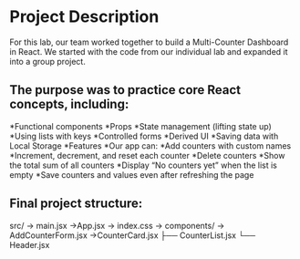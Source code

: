 # Project Description

For this lab, our team worked together to build a Multi-Counter Dashboard in React.
We started with the code from our individual lab and expanded it into a group project.
## The purpose was to practice core React concepts, including:

*Functional components
*Props
*State management (lifting state up)
*Using lists with keys
*Controlled forms
*Derived UI
*Saving data with Local Storage
*Features
*Our app can:
*Add counters with custom names
*Increment, decrement, and reset each counter
*Delete counters
*Show the total sum of all counters
*Display “No counters yet” when the list is empty
*Save counters and values even after refreshing the page

## Final project structure:

src/
-> main.jsx
 ->App.jsx
-> index.css
-> components/
   -> AddCounterForm.jsx
->CounterCard.jsx
    ├── CounterList.jsx
    └── Header.jsx
